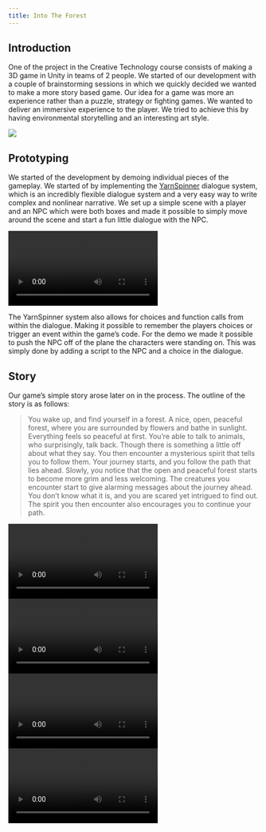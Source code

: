 ```yaml
---
title: Into The Forest
---
```


## Introduction
One of the project in the Creative Technology course consists of making a 3D game in Unity in teams of 2 people. We started of our development with a couple of brainstorming sessions in which we quickly decided we wanted to make a more story based game.
Our idea for a game was more an experience rather than a puzzle, strategy or fighting games. We wanted to deliver an immersive experience to the player. We tried to achieve this by having environmental storytelling and an interesting art style.

![](/images/projects/into-the-forest/intro.gif)

## Prototyping
We started of the development by demoing individual pieces of the gameplay. We started of by implementing the [YarnSpinner](https://yarnspinner.dev/) dialogue system, which is an incredibly flexible dialogue system and a very easy way to write complex and nonlinear narrative. We set up a simple scene with a player and an NPC which were both boxes and made it possible to simply move around the scene and start a fun little dialogue with the NPC.

![](/images/projects/into-the-forest/prototype.mp4)

The YarnSpinner system also allows for choices and function calls from within the dialogue. Making it possible to remember the players choices or trigger an event within the game’s code. For the demo we made it possible to push the NPC off of the plane the characters were standing on. This was simply done by adding a script to the NPC and a choice in the dialogue.

## Story
Our game’s simple story arose later on in the process. The outline of the story is as follows:
> You wake up, and find yourself in a forest. A nice, open, peaceful forest, where you are surrounded by flowers and bathe in sunlight. Everything feels so peaceful at first. You’re able to talk to animals, who surprisingly, talk back. Though there is something a little off about what they say. You then encounter a mysterious spirit that tells you to follow them. Your journey starts, and you follow the path that lies ahead. Slowly, you notice that the open and peaceful forest starts to become more grim and less welcoming. The creatures you encounter start to give alarming messages about the journey ahead. You don’t know what it is, and you are scared yet intrigued to find out. The spirit you then encounter also encourages you to continue your path.

![](/images/projects/into-the-forest/crow.mp4)
![](/images/projects/into-the-forest/squirrel.mp4)
![](/images/projects/into-the-forest/ghost-1.mp4)
![](/images/projects/into-the-forest/ghost-2.mp4)
